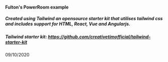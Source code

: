 #### Fulton's PowerRoom example

##### Created using Tailwind an opensource starter kit that utilises tailwind css and includes support for HTML, React, Vue and Angularjs.

##### Tailwind starter kit: https://github.com/creativetimofficial/tailwind-starter-kit


09/10/2020
